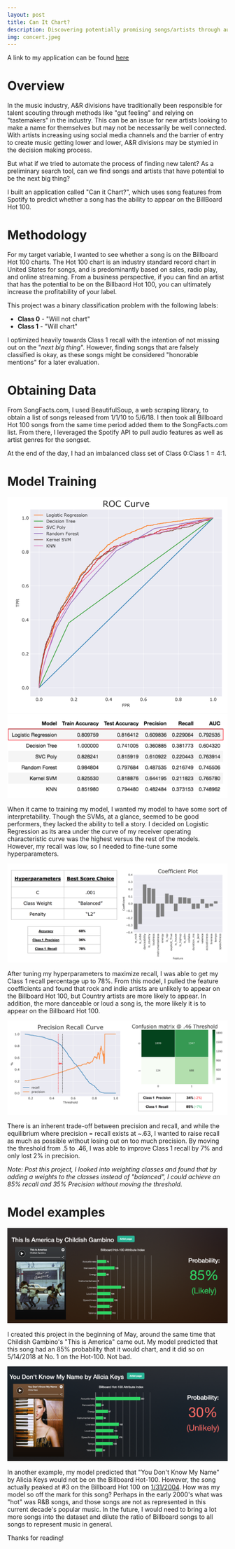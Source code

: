 ```yaml
---
layout: post
title: Can It Chart?
description: Discovering potentially promising songs/artists through audio features
img: concert.jpeg
---
```


A link to my application can be found [here](http://canitchart.us-east-2.elasticbeanstalk.com/)


# Overview

In the music industry, A&R divisions have traditionally been responsible for talent scouting through methods like "gut feeling" and relying on "tastemakers" in the industry. This can be an issue for new artists looking to make a name for themselves but may not be necessarily be well connected. With artists increasing using social media channels and the barrier of entry to create music getting lower and lower, A&R divisions may be stymied in the decision making process.

But what if we tried to automate the process of finding new talent? As a preliminary search tool, can we find songs and artists that have potential to be the next big thing?

I built an application called "Can it Chart?", which uses song features from Spotify to predict whether a song has the ability to appear on the BillBoard Hot 100.

# Methodology

For my target variable, I wanted to see whether a song is on the Billboard Hot 100 charts. The Hot 100 chart is an industry standard record chart in United States for songs, and is predominantly based on sales, radio play, and online streaming. From a business perspective, if you can find an artist that has the potential to be on the Billbaord Hot 100, you can ultimately increase the profitability of your label.

This project was a binary classification problem with the following labels:

* **Class 0** - "Will not chart"
* **Class 1** - "Will chart"

I optimized heavily towards Class 1 recall with the intention of not missing out on the "*next big thing*". However, finding songs that are falsely classified is okay, as these songs might be considered "honorable mentions" for a later evaluation.


# Obtaining Data
From SongFacts.com, I used BeautifulSoup, a web scraping library, to obtain a list of songs released from 1/1/10 to 5/6/18. I then took all Billboard Hot 100 songs from the same time period added them to the SongFacts.com list. From there, I leveraged the Spotify API to pull audio features as well as artist genres for the songset.

At the end of the day, I had an imbalanced class set of Class 0:Class 1 = 4:1.

# Model Training

![ROC](/assets/img/3_ROC.png) ![models](/assets/img/3_models.png)

When it came to training my model, I wanted my model to have some sort of interpretability. Though the SVMs, at a glance, seemed to be good performers, they lacked the ability to tell a story. I decided on Logistic Regression as its area under the curve of my receiver operating characteristic curve was the highest versus the rest of the models. However, my recall was low, so I needed to fine-tune some hyperparameters.

![Tuning](/assets/img/3_hyperparam.png)

After tuning my hyperparameters to maximize recall, I was able to get my Class 1 recall percentage up to 78%. From this model, I pulled the feature coefficients and found that rock and indie artists are unlikely to appear on the Billboard Hot 100, but Country artists are more likely to appear. In addition, the more danceable or loud a song is, the more likely it is to appear on the Billboard Hot 100.

![thresholding](/assets/img/3_PRCurve.png)

There is an inherent trade-off between precision and recall, and while the equilibrium where precision = recall exists at ~.63, I wanted to raise recall as much as possible without losing out on too much precision. By moving the threshold from .5 to .46, I was able to improve Class 1 recall by 7% and only lost 2% in precision.

*Note: Post this project, I looked into weighting classes and found that by adding a weights to the classes instead of "balanced", I could achieve an 85% recall and 35% Precision without moving the threshold.*

# Model examples

![Childish](/assets/img/3_America.png)

I created this project in the beginning of May, around the same time that Childish Gambino's "This is America" came out. My model predicted that this song had an 85% probability that it would chart, and it did so on 5/14/2018 at No. 1 on the Hot-100. Not bad.

![Alicia](/assets/img/3_Alicia.png)

In another example, my model predicted that "You Don't Know My Name" by Alicia Keys would not be on the Billboard Hot-100. However, the song actually peaked at #3 on the Billboard Hot 100 on [1/31/2004](https://www.billboard.com/charts/hot-100/2004-01-31). How was my model so off the mark for this song? Perhaps in the early 2000's what was "hot" was R&B songs, and those songs are not as represented in this current decade's popular music. In the future, I would need to bring a lot more songs into the dataset and dilute the ratio of Billboard songs to all songs to represent music in general.

Thanks for reading!







